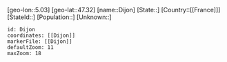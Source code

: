 ﻿---
location: [47.32,5.03]
mapzoom: [7,12] 
mapmarker: city 
type: City
tags:
- geo/City


SpocWebEntityId: 29794
isDeleted: false
confidential: public

---
[geo-lon::5.03]
[geo-lat::47.32]
[name::Dijon]
[State::]
[Country::[[France]]]
[StateId::]
[Population::]
[Unknown::]


```leaflet
id: Dijon
coordinates: [[Dijon]]
markerFile: [[Dijon]]
defaultZoom: 11 
maxZoom: 18
```
